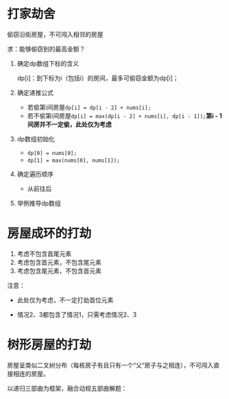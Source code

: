 # 打家劫舍

偷窃沿街房屋，不可闯入相邻的房屋

求：能够偷窃到的最高金额？

1. 确定dp数组下标的含义

    dp[i]：到下标为i（包括i）的房间，最多可偷窃金额为dp[i]；

2. 确定递推公式

    - 若偷第i间房屋`dp[i] = dp[i - 2] + nums[i];`
    - 若不偷第i间房屋`dp[i] = max(dp[i - 2] + nums[i], dp[i - 1]);`**第i - 1间房并不一定偷，此处仅为考虑**

3. dp数组初始化

    - `dp[0] = nums[0];`
    - `dp[1] = max(nums[0], nums[1]);`

4. 确定遍历顺序

    - 从前往后

5. 举例推导dp数组

# 房屋成环的打劫

1. 考虑不包含首尾元素
2. 考虑包含首元素，不包含尾元素
3. 考虑包含尾元素，不包含首元素

注意：

- 此处仅为考虑，不一定打劫首位元素

- 情况2、3都包含了情况1，只需考虑情况2、3

# 树形房屋的打劫

房屋呈类似二叉树分布（每栋房子有且只有一个“父“房子与之相连），不可闯入直接相连的房屋。

以递归三部曲为框架，融合动规五部曲解题：




